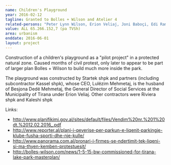 ```yaml
---
name: Children's Playground
year: 2016-02-12
tagline: Granted to Bolles + Wilson and Atelier 4
related-persons: "Peter Lynn Wilson, Erion Veliaj, Joni Baboçi, Edi Rama, Kastriot Ponari, Lulëzim Mehmetaj, Alban Efthimi, Dritan Çelaj"
value: ALL 65.266.152,7 (pa TVSh)
area: urbanism
enddate: 2016-06-01
layout: project
---
```

Construction of a children's playground as a "pilot project" in a protected natural zone. Caused months of civil protest, only later to appear to be part of larger plan Bolles + Wilson to build much more inside the park.

The playground was constructed by Startek shpk and partners (including subcontractor Kassel shpk), whose CEO, Lulëzim Mehmetaj, is the husband of Besjona Dedë Mehmetaj, the General Director of Social Services at the Municipality of Tirana under Erion Veliaj. Other contractors were Riviera shpk and Kaleshi shpk

Links:
* <http://www.planifikimi.gov.al/sites/default/files/Vendim%20nr.%201%20dt.%2012.02.2016_.pdf>
* <http://www.reporter.al/plani-i-qeverise-per-parkun-e-liqenit-parkingje-klube-fusha-sporti-dhe-nje-kulle/>
* <http://www.panorama.com.al/pronari-i-firmes-se-ndertimit-tek-liqeni-si-ma-thyen-kemben-protestuesit/>
* <http://bolles-wilson.com/news/1-5-15-bw-commissioned-for-tirana-lake-park-masterplan/>
